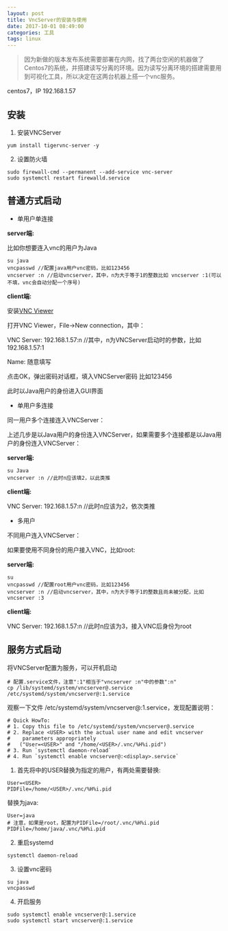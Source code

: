 ```yaml
---
layout: post
title: VncServer的安装与使用
date: 2017-10-01 08:49:00
categories: 工具
tags: linux
---
```


> 因为新做的版本发布系统需要部署在内网，找了两台空闲的机器做了Centos7的系统，并搭建读写分离的环境。因为读写分离环境的搭建需要用到可视化工具，所以决定在这两台机器上搭一个vnc服务。

centos7，IP 192.168.1.57

## 安装

1. 安装VNCServer

```
yum install tigervnc-server -y
```

2. 设置防火墙

```
sudo firewall-cmd --permanent --add-service vnc-server
sudo systemctl restart firewalld.service
```

<!-- more -->

## 普通方式启动

- 单用户单连接

**server端:**

比如你想要连入vnc的用户为Java

```
su java
vncpasswd //配置java用户vnc密码，比如123456
vncserver :n //启动vncserver，其中，n为大于等于1的整数比如 vncserver :1(可以不填，vnc会自动分配一个序号)
```

**client端:**

安装[VNC Viewer](https://www.realvnc.com/en/connect/download/viewer/)

打开VNC Viewer，File->New connection，其中：

VNC Server: 192.168.1.57:n //其中，n为VNCServer启动时的参数，比如192.168.1.57:1

Name: 随意填写

点击OK，弹出密码对话框，填入VNCServer密码 比如123456

此时以Java用户的身份进入GUI界面

- 单用户多连接

同一用户多个连接连入VNCServer：

上述几步是以Java用户的身份连入VNCServer，如果需要多个连接都是以Java用户的身份连入VNCServer：

**server端:**

```
su Java
vncserver :n //此时n应该填2，以此类推
```

**client端:**

VNC Server: 192.168.1.57:n //此时n应该为2，依次类推

- 多用户

不同用户连入VNCServer：

如果要使用不同身份的用户接入VNC，比如root:

**server端:**

```
su
vncpasswd //配置root用户vnc密码，比如123456
vncserver :n //启动vncserver，其中，n为大于等于1的整数且尚未被分配，比如 vncserver :3
```

**client端:**

VNC Server: 192.168.1.57:n //此时n应该为3，接入VNC后身份为root

## 服务方式启动

将VNCServer配置为服务，可以开机启动

```
# 配置.service文件，注意":1"相当于"vncserver :n"中的参数":n"
cp /lib/systemd/system/vncserver@.service /etc/systemd/system/vncserver@:1.service
```

观察一下文件 /etc/systemd/system/vncserver@:1.service，发现配置说明：

```
# Quick HowTo:
# 1. Copy this file to /etc/systemd/system/vncserver@.service
# 2. Replace <USER> with the actual user name and edit vncserver
#    parameters appropriately
#   ("User=<USER>" and "/home/<USER>/.vnc/%H%i.pid")
# 3. Run `systemctl daemon-reload`
# 4. Run `systemctl enable vncserver@:<display>.service`
``` 

1. 首先将<USER>中的USER替换为指定的用户，有两处需要替换:

```
User=<USER>
PIDFile=/home/<USER>/.vnc/%H%i.pid
```

替换为java:

```
User=java
# 注意，如果是root，配置为PIDFile=/root/.vnc/%H%i.pid
PIDFile=/home/java/.vnc/%H%i.pid
```

2. 重启systemd

```
systemctl daemon-reload
```

3. 设置vnc密码

```
su java
vncpasswd
```

4. 开启服务

```
sudo systemctl enable vncserver@:1.service
sudo systemctl start vncserver@:1.service
```
